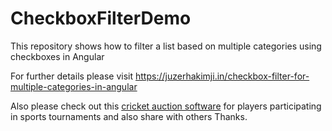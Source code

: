 # CheckboxFilterDemo
This repository shows how to filter a list based on multiple categories using checkboxes in Angular

For further details please visit https://juzerhakimji.in/checkbox-filter-for-multiple-categories-in-angular

Also please check out this <a href="https://www.bidathlete.com">cricket auction software</a> for players participating in sports tournaments and also share with others Thanks.
